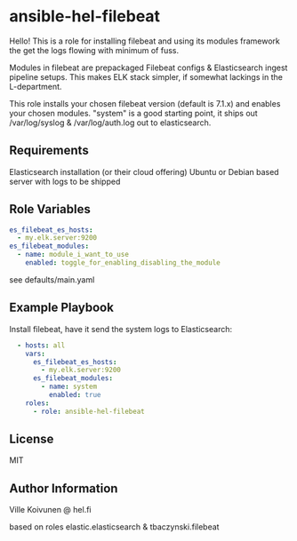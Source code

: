 ansible-hel-filebeat
=========
Hello! This is a role for installing filebeat and using its modules
framework the get the logs flowing with minimum of fuss.

Modules in filebeat are prepackaged Filebeat configs & Elasticsearch
ingest pipeline setups. This makes ELK stack simpler, if somewhat
lackings in the L-department.

This role installs your chosen filebeat version (default is 7.1.x) and
enables your chosen modules. "system" is a good starting point, it ships out
/var/log/syslog & /var/log/auth.log out to elasticsearch.

Requirements
------------
Elasticsearch installation (or their cloud offering)
Ubuntu or Debian based server with logs to be shipped

Role Variables
--------------

```yaml
es_filebeat_es_hosts:
  - my.elk.server:9200
es_filebeat_modules:
  - name: module_i_want_to_use
    enabled: toggle_for_enabling_disabling_the_module
```

see defaults/main.yaml


Example Playbook
----------------

Install filebeat, have it send the system logs to Elasticsearch:

```yaml
  - hosts: all
    vars:
      es_filebeat_es_hosts:
        - my.elk.server:9200
      es_filebeat_modules:
        - name: system
          enabled: true
    roles:
      - role: ansible-hel-filebeat
```

License
-------
MIT

Author Information
------------------
Ville Koivunen @ hel.fi

based on roles elastic.elasticsearch & tbaczynski.filebeat
